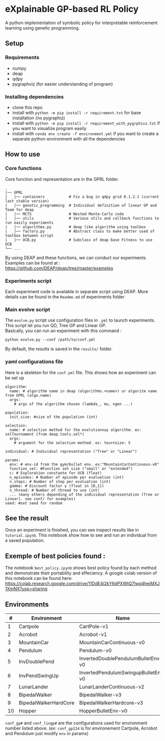 # eXplainable GP-based RL Policy
A python implementation of symbolic policy for interpretable reinforcement learning using genetic programming.  
## Setup
### Requirements
- numpy
- deap
- qdpy
- pygraphviz (for easier understanding of program)

### Installing dependencies
- clone this repo
- install with ` python -m pip install -r requirement.txt ` for base installation (no pygraphiz)
- install with ` python -m pip install -r requirement_with_pygrphivz.txt `  if you want to visualize program easily
- install with `conda env create -f environment.yml` if you want to create a separate python environment with all the dependencies

## How to use
### Core functions
Core function and representation are in the GPRL folder.  
```
.  
|── GPRL  
|   |── containers           # Fix a bug in qdpy grid 0.1.2.1 (current last stable version)
|   |── genetic_programming  # Individual definition of linear GP and Team for deap  
|   |── MCTS                 # Nested Monte-Carlo code  
|   |── utils                # Various utils and callback functions to run easily experiments  
|   |── algorithms.py        # deap like algorithm using toolbox  
|   |── factory.py           # Abstract class to make better used of toolbox between script  
|   |── UCB.py               # Subclass of deap base Fitness to use UCB  
└── ...
```
By using DEAP and these functions, we can conduct our experiments. Examples can be found at :  
<https://github.com/DEAP/deap/tree/master/examples>  

### Experiments script
Each experiment code is available  in separate script using DEAP. More details can be found in the `Readme.md` of experiments folder

### Main evolve script
The `evolve.py` script use configuration files in `.yml` to launch experiments. This script let you run QD, Tree GP and Linear GP.  
Basically, you can run an experiment with this command :
```
python evolve.py --conf /path/to/conf.yml
```
By default, the results is saved in the `results/` folder.  

### yaml configurations file
Here is a skeleton for the `conf.yml` file. This shows how an experiment can be set up
```
algorithm:
  name: # algorithm name in deap (algorithms.<name>) or algoritm name from GPRL (algo.name) 
  args:
    # args of the algorithm chosen (lambda_, mu, ngen ...)

population:
  init_size: #size of the population (int)
  
selection:
  name: # selection method for the evolutionnay algorithm. ex: selTournament (from deap.tools.sel*)
  args:
    # argument for the selection method. ex: tournsize: 5

individual: # Individual representation ("Tree" or "Linear")

params:
  env: # env-id from the gym/bullet env. ex:"MountainCarContinuous-v0"
  function_set: #Function set size ("small" or "extended")
  c: # Exploration constante for UCB (float)
  n_episodes: # Number of episode per evaluation (int)
  n_steps: # Number of step per evaluation (int)
  gamma: # Discount factor γ (float in [0,1])
  n_thread: # Number of thread to use (int)
  ... (many others depending of the individual representation (Tree or Linear). see conf/ for examples)
seed: #set seed for random
```

## See the result
Once an experiment is finished, you can see inspect results like in `tutorial.ipynb`. This notebook show how to see and run an individual from a saved population.

## Exemple of best policies found :
The notebook `best_policy.ipynb` shows best policy found by each method and demonstrate their portability and effeciency. A google colab version of this notebook can be found here: <https://colab.research.google.com/drive/11DdE4i2kY6dPXWtQ7Iwq4hejMXJ1XmNX?usp=sharing>

## Environments

\# | **Environment**       | **Name**                            |
--|-----------------------|-------------------------------------|
1 | Cartpole              | CartPole-v1                         |
2 | Acrobot               | Acrobot-v1                          |
3 | MountainCar           | MountainCarContinuous-v0            |
4 | Pendulum              | Pendulum-v0                         |
5 | InvDoublePend         | InvertedDoublePendulumBulletEnv-v0  |
6 | InvPendSwingUp        | InvertedPendulumSwingupBulletEnv-v0 |
7 | LunarLander           | LunarLanderContinuous-v2            |
8 | BipedalWalker         | BipedalWalker-v3                    |
9 | BipedalWalkerHardCore | BipedalWalkerHardcore-v3            |
10| Hopper                | HopperBulletEnv-v0                  |

`conf_gp#` and `conf_lingp#` are the configurations used for environment number listed above. (ex: `conf_gp124` is for environement Cartpole, Acrobot and Pendulum just modify `env` in params)

<!--- You can reproduce result for gp or lingp by running either `reproduce_results_gp.sh` or `reproduce_results_lingp.sh`. ---> 